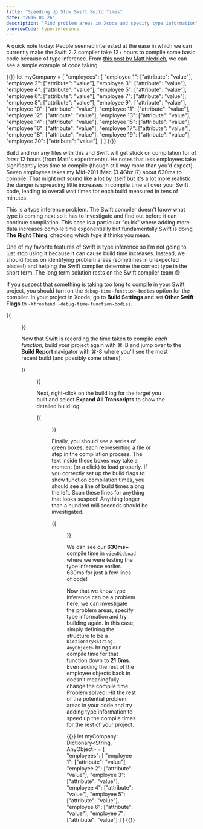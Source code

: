 ```yaml
---
title: "Speeding Up Slow Swift Build Times"
date: "2016-04-26"
description: "Find problem areas in Xcode and specify type information"
previewCode: type-inference
---
```

A quick note today: People seemed interested at the ease in which we can currently make the Swift 2.2 compiler take 12+ hours to compile some basic code because of type inference. From [this post by Matt Nedrich](https://spin.atomicobject.com/2016/04/26/swift-long-compile-time/), we can see a simple example of code taking 

{{<highlight swift>}}
let myCompany = [
   "employees": [
        "employee 1": ["attribute": "value"],
        "employee 2": ["attribute": "value"],
        "employee 3": ["attribute": "value"],
        "employee 4": ["attribute": "value"],
        "employee 5": ["attribute": "value"],
        "employee 6": ["attribute": "value"],
        "employee 7": ["attribute": "value"],
        "employee 8": ["attribute": "value"],
        "employee 9": ["attribute": "value"],
        "employee 10": ["attribute": "value"],
        "employee 11": ["attribute": "value"],
        "employee 12": ["attribute": "value"],
        "employee 13": ["attribute": "value"],
        "employee 14": ["attribute": "value"],
        "employee 15": ["attribute": "value"],
        "employee 16": ["attribute": "value"],
        "employee 17": ["attribute": "value"],
        "employee 18": ["attribute": "value"],
        "employee 19": ["attribute": "value"],
        "employee 20": ["attribute": "value"],
    ]
]
{{</highlight>}}

Build and run any files with this and Swift will get stuck on compilation for *at least* 12 hours (from Matt's experiments). He notes that less employees take significantly less time to compile (though still way more than you'd expect). Seven employees takes my Mid-2011 iMac (3.4Ghz i7) about 630ms to compile. That might not sound like a lot by itself but it's a lot more realistic: the danger is spreading little increases in compile time all over your Swift code, leading to overall wait times for each build measured in tens of minutes.

This is a type inference problem. The Swift compiler doesn't know what type is coming next so it has to investigate and find out before it can continue compilation. This case is a particular "quirk" where adding more data increases compile time exponentially but fundamentally Swift is doing __The Right Thing__: checking which type it thinks you mean.

One of my favorite features of Swift is type inference so I'm not going to just stop using it because it can cause build time increases. Instead, we should focus on identifying problem areas (sometimes in unexpected places!) and helping the Swift compiler determine the correct type in the short term. The long term solution rests on the Swift compiler team 😅

If you suspect that something is taking too long to compile in your Swift project, you should turn on the `debug-time-function-bodies` option for the compiler. In your project in Xcode, go to __Build Settings__ and set __Other Swift Flags__ to `-Xfrontend -debug-time-function-bodies`.

{{<figure src="http://nickoneill-blog.s3.amazonaws.com/images/swift-debug-time.png" title="Set debug-time-function-bodies for the Swift compiler">}}

Now that Swift is recording the time taken to compile *each function*, build your project again with ⌘-B and jump over to the __Build Report__ navigator with ⌘-8 where you'll see the most recent build (and possibly some others).

{{<figure src="http://nickoneill-blog.s3.amazonaws.com/images/swift-build-report.png" title="Navigate to the build report with ⌘-8">}}

Next, right-click on the build log for the target you built and select __Expand All Transcripts__ to show the detailed build log.

{{<figure src="http://nickoneill-blog.s3.amazonaws.com/images/swift-expand-all-transcripts.png" title="Expand All Transcripts to see the detailed build log">}}

Finally, you should see a series of green boxes, each representing a file or step in the compilation process. The text inside these boxes may take a moment (or a click) to load properly. If you correctly set up the build flags to show function compilation times, you should see a line of build times along the left. Scan these lines for anything that looks suspect! Anything longer than a hundred milliseconds should be investigated.

{{<figure src="http://nickoneill-blog.s3.amazonaws.com/images/swift-long-compile-function.png" title="Spot long compile times along the left side of the build log">}}

We can see our __630ms+__ compile time in `viewDidLoad` where we were testing the type inference earlier. 630ms for just a few lines of code!

Now that we know type inference can be a problem here, we can investigate the problem areas, specify type information and try building again. In this case, simply defining the structure to be a `Dictionary<String, AnyObject>` brings our compile time for that function down to __21.6ms__. Even adding the rest of the employee objects back in doesn't meaningfully change the compile time. Problem solved! Hit the rest of the potential problem areas in your code and try adding type information to speed up the compile times for the rest of your project.

{{<highlight swift>}}
let myCompany: Dictionary<String, AnyObject> = [
    "employees": [
        "employee 1": ["attribute": "value"],
        "employee 2": ["attribute": "value"],
        "employee 3": ["attribute": "value"],
        "employee 4": ["attribute": "value"],
        "employee 5": ["attribute": "value"],
        "employee 6": ["attribute": "value"],
        "employee 7": ["attribute": "value"]
    ]
]
{{</highlight>}}
